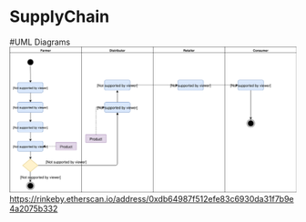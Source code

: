 # SupplyChain

#UML Diagrams
![Activity Diagram](uml/SupplyChainActivityDiagram.svg "Activity Diagram")
https://rinkeby.etherscan.io/address/0xdb64987f512efe83c6930da31f7b9e4a2075b332